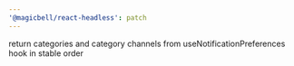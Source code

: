 ```yaml
---
'@magicbell/react-headless': patch
---
```


return categories and category channels from useNotificationPreferences hook in stable order
